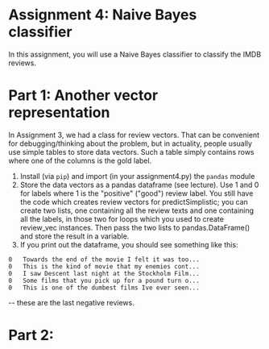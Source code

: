 # Assignment 4: Naive Bayes classifier

In this assignment, you will use a Naive Bayes classifier to classify the IMDB reviews.

# Part 1: Another vector representation

In Assignment 3, we had a class for review vectors. That can be convenient for debugging/thinking about the problem, but in actuality, people usually use simple tables to store data vectors. Such a table simply contains rows where one of the columns is the gold label. 

1. Install (via `pip`) and import (in your assignment4.py) the `pandas` module
2.  Store the data vectors as a pandas dataframe (see lecture). Use 1 and 0 for labels where 1 is the "positive" ("good") review label. You still have the code which creates review vectors for predictSimplistic; you can create two lists, one containing all the review texts and one containing all the labels, in those two for loops which you used to create review_vec instances. Then pass the two lists to pandas.DataFrame() and store the result in a variable.
3. If you print out the dataframe, you should see something like this:

```
0   Towards the end of the movie I felt it was too...
0   This is the kind of movie that my enemies cont...
0   I saw Descent last night at the Stockholm Film...
0   Some films that you pick up for a pound turn o...
0   This is one of the dumbest films Ive ever seen...
```

-- these are the last negative reviews.

# Part 2:
